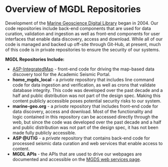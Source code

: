 # Overview of MGDL Repositories

Development of the [Marine Geoscience Digital Library](http://www.marine-geo.org/library) began in 2004. Our code repositories include back-end components that are used for data curation, validation and ingestion as well as front-end components for user interfaces that enable data discovery, access and download. While all of our code is managed and backed up off-site through Git-Hub, at present, much of this code is in private repositories to ensure the security of our systems.


**MGDL Repositories Include:**
- [ASP-IntegratedMap](https://github.com/mgds/ASP-IntegratedMap) - front-end code for driving the map-based data discovery tool for the Academic Seismic Portal.
- **home_mgds_local** - a *private* repository that includes line command code for data ingestion and verification, as well as crons that validate database integrity.  This code was developed over the past decade and a half and public distribution was not part of the design spec.  Making this content publicly accessible poses potential security risks to our system.
- **marine-geo.org** - a *private* repository that includes front-end code for data discovery, access and download. Most of the functionality and logic contained in this repository can be accessed directly through the web, but since the code was developed over the past decade and a half and public distribution was not part of the design spec, it has not been made fully publicly accessible. 
- **ASP @UTIG** - a *private* repository that contains back-end code for processed seismic data curation and web services that enable access to content.
- **MGDL APIs** - the APIs that are used to drive our webpages are documented and accessible on the [MGDS web services page](http://www.marine-geo.org/tools/web_services.php).
